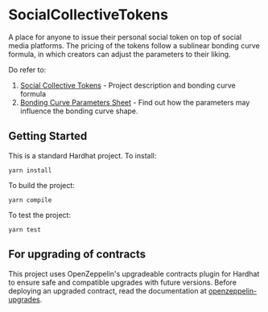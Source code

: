 # SocialCollectiveTokens
A place for anyone to issue their personal social token on top of social media platforms. The pricing of the tokens follow a sublinear bonding curve formula, in which creators can adjust the parameters to their liking.

Do refer to:
1. [Social Collective Tokens](https://docs.google.com/document/d/1AcN1t_zBS_YuC_4f_b9B4m4NJ1lhGmWfnXrj0aPYeCo/edit?usp=sharing) - Project description and bonding curve formula
2. [Bonding Curve Parameters Sheet](https://docs.google.com/spreadsheets/d/17SsEZZDaxI6TUptftiDISpwWudkinwnRn_MhqoONcp4/edit?usp=sharing) - Find out how the parameters may influence the bonding curve shape.

## Getting Started
This is a standard Hardhat project. To install:
```
yarn install
```
To build the project:
```
yarn compile
```
To test the project:
```
yarn test
```

## For upgrading of contracts

This project uses OpenZeppelin's upgradeable contracts plugin for Hardhat to ensure safe and compatible upgrades with future versions. Before deploying an upgraded contract, read the documentation at [openzeppelin-upgrades](https://github.com/OpenZeppelin/openzeppelin-upgrades).